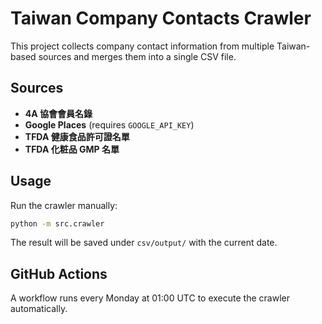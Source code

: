 # Taiwan Company Contacts Crawler

This project collects company contact information from multiple Taiwan-based sources and merges them into a single CSV file.

## Sources
- **4A 協會會員名錄**
- **Google Places** (requires `GOOGLE_API_KEY`)
- **TFDA 健康食品許可證名單**
- **TFDA 化粧品 GMP 名單**

## Usage
Run the crawler manually:

```bash
python -m src.crawler
```

The result will be saved under `csv/output/` with the current date.

## GitHub Actions
A workflow runs every Monday at 01:00 UTC to execute the crawler automatically.
